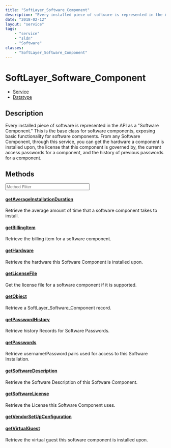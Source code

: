 ```yaml
---
title: "SoftLayer_Software_Component"
description: "Every installed piece of software is represented in the API as a 'Software Component.'  This is the base class for softw... "
date: "2018-02-12"
layout: "service"
tags:
    - "service"
    - "sldn"
    - "Software"
classes:
    - "SoftLayer_Software_Component"
---
```

# SoftLayer_Software_Component
<div id='service-datatype'>
    <ul id='sldn-reference-tabs'>
    <li id='service'> <a href='/reference/services/SoftLayer_Software_Component' >Service</a></li>    <li id='datatype'> <a href='/reference/datatypes/SoftLayer_Software_Component' >Datatype</a></li>
    </ul>
</div>

## Description
Every installed piece of software is represented in the API as a "Software Component."  This is the base class for software components, exposing basic functionality for software components.  From any Software Component, through this service, you can get the hardware a component is installed upon, the license that this component is governed by, the current access passwords for a component, and the history of previous passwords for a component. 



        
<div id="properties" class="content service-content">

## Methods

<div class="view-filters">
    <div class="clearfix">
        <div class="search-input-box">
            <input placeholder="Method Filter" onkeyup="titleSearch(inputId='edit-combine', divId='method-div', elementClass='method-row')" 
                type="text" id="edit-combine" value="" size="30" maxlength="128" class="form-text">
        </div>
    </div>
</div>

<div id="method-div">

<div class="method-row">

#### [getAverageInstallationDuration](/reference/services/SoftLayer_Software_Component/getAverageInstallationDuration)
Retrieve the average amount of time that a software component takes to install.
</div>

<div class="method-row">

#### [getBillingItem](/reference/services/SoftLayer_Software_Component/getBillingItem)
Retrieve the billing item for a software component.
</div>

<div class="method-row">

#### [getHardware](/reference/services/SoftLayer_Software_Component/getHardware)
Retrieve the hardware this Software Component is installed upon.
</div>

<div class="method-row">

#### [getLicenseFile](/reference/services/SoftLayer_Software_Component/getLicenseFile)
Get the license file for a software component if it is supported.
</div>

<div class="method-row">

#### [getObject](/reference/services/SoftLayer_Software_Component/getObject)
Retrieve a SoftLayer_Software_Component record.
</div>

<div class="method-row">

#### [getPasswordHistory](/reference/services/SoftLayer_Software_Component/getPasswordHistory)
Retrieve history Records for Software Passwords.
</div>

<div class="method-row">

#### [getPasswords](/reference/services/SoftLayer_Software_Component/getPasswords)
Retrieve username/Password pairs used for access to this Software Installation.
</div>

<div class="method-row">

#### [getSoftwareDescription](/reference/services/SoftLayer_Software_Component/getSoftwareDescription)
Retrieve the Software Description of this Software Component.
</div>

<div class="method-row">

#### [getSoftwareLicense](/reference/services/SoftLayer_Software_Component/getSoftwareLicense)
Retrieve the License this Software Component uses.
</div>

<div class="method-row">

#### [getVendorSetUpConfiguration](/reference/services/SoftLayer_Software_Component/getVendorSetUpConfiguration)

</div>

<div class="method-row">

#### [getVirtualGuest](/reference/services/SoftLayer_Software_Component/getVirtualGuest)
Retrieve the virtual guest this software component is installed upon.
</div>
</div>

</div>

